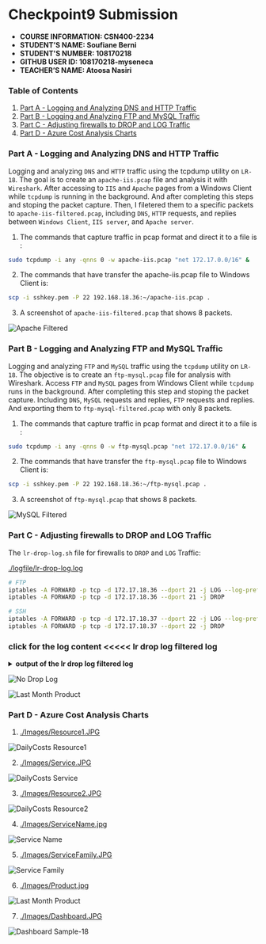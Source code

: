 # Checkpoint9 Submission

- **COURSE INFORMATION: CSN400-2234**
- **STUDENT’S NAME: Soufiane Berni**
- **STUDENT'S NUMBER: 108170218**
- **GITHUB USER ID: 108170218-myseneca**
- **TEACHER’S NAME: Atoosa Nasiri**

### Table of Contents

1. [Part A - Logging and Analyzing DNS and HTTP Traffic](#Part-A---Logging-and-Analyzing-DNS-and-HTTP-Traffic)
2. [Part B - Logging and Analyzing FTP and MySQL Traffic](#Part-B---Logging-and-Analyzing-FTP-and-MySQL-Traffic)
3. [Part C - Adjusting firewalls to DROP and LOG Traffic](#Part-C---Adjusting-firewalls-to-DROP-and-LOG-Traffic)
4. [Part D - Azure Cost Analysis Charts](#Part-D---Azure-Cost-Analysis-Charts)

### Part A - Logging and Analyzing DNS and HTTP Traffic

Logging and analyzing `DNS` and `HTTP` traffic using the tcpdump utility on `LR-18`. The goal is to create an `apache-iis.pcap` file and analysis it with `Wireshark`. After accessing to `IIS` and `Apache` pages from a Windows Client while `tcpdump` is running in the background. And after completing this steps and stoping the packet capture. Then, I filetered them to a specific packets to `apache-iis-filtered.pcap`, including `DNS`, `HTTP` requests, and replies between `Windows Client`, `IIS server`, and `Apache server`.

1. The commands that capture traffic in pcap format and direct it to a file is :

```bash
sudo tcpdump -i any -qnns 0 -w apache-iis.pcap "net 172.17.0.0/16" &
```
2. The commands that have transfer the apache-iis.pcap file to Windows Client is: 
```bash
scp -i sshkey.pem -P 22 192.168.18.36:~/apache-iis.pcap .
```
3. A screenshot of `apache-iis-filtered.pcap` that shows 8 packets.

![Apache Filtered](https://github.com/108170218-myseneca/CSN400-Capstone/blob/main/Checkpoint9/Images/ApacheFiltered.JPG)

### Part B - Logging and Analyzing FTP and MySQL Traffic

Logging and analyzing `FTP` and `MySQL` traffic using the `tcpdump` utility on `LR-18`. The objective is to create an `ftp-mysql.pcap` file for analysis with Wireshark. Access `FTP` and `MySQL` pages from Windows Client while `tcpdump` runs in the background. After completing this step and stoping the packet capture. Including `DNS`, `MySQL` requests and replies, `FTP` requests and replies. And exporting them to `ftp-mysql-filtered.pcap` with only 8 packets.

1. The commands that capture traffic in pcap format and direct it to a file is :

```bash
sudo tcpdump -i any -qnns 0 -w ftp-mysql.pcap "net 172.17.0.0/16" &
```

2. The commands that have transfer the `ftp-mysql.pcap` file to Windows Client is:

```bash
scp -i sshkey.pem -P 22 192.168.18.36:~/ftp-mysql.pcap .
```
3. A screenshot of `ftp-mysql.pcap` that shows 8 packets.

![MySQL Filtered](https://github.com/108170218-myseneca/CSN400-Capstone/blob/main/Checkpoint9/Images/MySQLFiltered.JPG)


### Part C - Adjusting firewalls to DROP and LOG Traffic

The `lr-drop-log.sh` file for firewalls to `DROP` and `LOG` Traffic:

[./logfile/lr-drop-log.log](./logfile/lr-drop-log.log)

```bash
# FTP
iptables -A FORWARD -p tcp -d 172.17.18.36 --dport 21 -j LOG --log-prefix "Blocked FTP  packet: " --log-level 4
iptables -A FORWARD -p tcp -d 172.17.18.36 --dport 21 -j DROP

# SSH
iptables -A FORWARD -p tcp -d 172.17.18.37 --dport 22 -j LOG --log-prefix "Dropped SSH packet: " --log-level 4
iptables -A FORWARD -p tcp -d 172.17.18.37 --dport 22 -j DROP
```


### click for the log content <<<<< lr drop log filtered log

<details>

<summary><b> output of the lr drop log filtered log</b></summary>

```bash
Jul 21 14:50:02 LR-18 kernel: TO_DROP_INPUTIN=eth0 OUT= MAC=00:22:48:d5:61:6a:12:34:56:78:9a:bc:08:00 SRC=40.87.164.0 DST=192.168.18.36 LEN=72 TOS=0x00 PREC=0x00 TTL=114 ID=0 DF PROTO=TCP SPT=23456 DPT=24449 WINDOW=17280 RES=0x00 ACK SYN URGP=0 
Jul 21 14:50:58 LR-18 kernel: TO_DROP_INPUTIN=eth0 OUT= MAC=00:22:48:d5:61:6a:12:34:56:78:9a:bc:08:00 SRC=40.87.172.0 DST=192.168.18.36 LEN=72 TOS=0x00 PREC=0x00 TTL=113 ID=0 DF PROTO=TCP SPT=23456 DPT=26486 WINDOW=17280 RES=0x00 ACK SYN URGP=0 
Jul 21 14:53:49 LR-18 waagent[6536]: 2023-07-21T14:53:49.518224Z INFO ExtHandler ExtHandler [HEARTBEAT] Agent WALinuxAgent-2.9.1.1 is running as the goal state agent [DEBUG HeartbeatCounter: 5;HeartbeatId: E07290F8-7C36-4940-AB9B-E28E73DCB163;DroppedPackets: 0;UpdateGSErrors: 0;AutoUpdate: 1]
Jul 21 14:55:02 LR-18 kernel: Dropped SSH packet: IN=eth0 OUT=eth0 MAC=00:22:48:d5:61:6a:c0:d6:82:70:fb:15:08:00 SRC=10.9.215.4 DST=172.17.18.37 LEN=76 TOS=0x00 PREC=0x00 TTL=127 ID=32443 DF PROTO=TCP SPT=50951 DPT=22 WINDOW=2049 RES=0x00 ACK PSH URGP=0 
Jul 21 14:55:02 LR-18 kernel: Dropped SSH packet: IN=eth0 OUT=eth0 MAC=00:22:48:d5:61:6a:c0:d6:82:70:fb:15:08:00 SRC=10.9.215.4 DST=172.17.18.37 LEN=76 TOS=0x00 PREC=0x00 TTL=127 ID=32444 DF PROTO=TCP SPT=50951 DPT=22 WINDOW=2049 RES=0x00 ACK PSH URGP=0 
Jul 21 14:55:02 LR-18 kernel: Dropped SSH packet: IN=eth0 OUT=eth0 MAC=00:22:48:d5:61:6a:c0:d6:82:70:fb:15:08:00 SRC=10.9.215.4 DST=172.17.18.37 LEN=112 TOS=0x00 PREC=0x00 TTL=127 ID=32445 DF PROTO=TCP SPT=50951 DPT=22 WINDOW=2049 RES=0x00 ACK PSH URGP=0 
Jul 21 14:55:03 LR-18 kernel: Dropped SSH packet: IN=eth0 OUT=eth0 MAC=00:22:48:d5:61:6a:c0:d6:82:70:fb:15:08:00 SRC=10.9.215.4 DST=172.17.18.37 LEN=76 TOS=0x00 PREC=0x00 TTL=127 ID=32446 DF PROTO=TCP SPT=50951 DPT=22 WINDOW=2049 RES=0x00 ACK PSH URGP=0 
Jul 21 14:55:03 LR-18 kernel: Dropped SSH packet: IN=eth0 OUT=eth0 MAC=00:22:48:d5:61:6a:c0:d6:82:70:fb:15:08:00 SRC=10.9.215.4 DST=172.17.18.37 LEN=76 TOS=0x00 PREC=0x00 TTL=127 ID=32447 DF PROTO=TCP SPT=50951 DPT=22 WINDOW=2049 RES=0x00 ACK PSH URGP=0 
Jul 21 14:55:03 LR-18 kernel: Dropped SSH packet: IN=eth0 OUT=eth0 MAC=00:22:48:d5:61:6a:c0:d6:82:70:fb:15:08:00 SRC=10.9.215.4 DST=172.17.18.37 LEN=184 TOS=0x00 PREC=0x00 TTL=127 ID=32448 DF PROTO=TCP SPT=50951 DPT=22 WINDOW=2049 RES=0x00 ACK PSH URGP=0 
Jul 21 14:55:04 LR-18 kernel: Dropped SSH packet: IN=eth0 OUT=eth0 MAC=00:22:48:d5:61:6a:c0:d6:82:70:fb:15:08:00 SRC=10.9.215.4 DST=172.17.18.37 LEN=184 TOS=0x00 PREC=0x00 TTL=127 ID=32449 PROTO=TCP SPT=50951 DPT=22 WINDOW=2049 RES=0x00 ACK PSH URGP=0 
Jul 21 14:55:05 LR-18 kernel: Dropped SSH packet: IN=eth0 OUT=eth0 MAC=00:22:48:d5:61:6a:c0:d6:82:70:fb:15:08:00 SRC=10.9.215.4 DST=172.17.18.37 LEN=76 TOS=0x00 PREC=0x00 TTL=127 ID=32450 PROTO=TCP SPT=50951 DPT=22 WINDOW=2049 RES=0x00 ACK PSH URGP=0 
Jul 21 14:55:05 LR-18 kernel: Dropped SSH packet: IN=eth0 OUT=eth0 MAC=00:22:48:d5:61:6a:c0:d6:82:70:fb:15:08:00 SRC=10.9.215.4 DST=172.17.18.37 LEN=76 TOS=0x00 PREC=0x00 TTL=127 ID=32451 PROTO=TCP SPT=50951 DPT=22 WINDOW=2049 RES=0x00 ACK PSH URGP=0 
Jul 21 14:55:05 LR-18 kernel: Dropped SSH packet: IN=eth0 OUT=eth0 MAC=00:22:48:d5:61:6a:c0:d6:82:70:fb:15:08:00 SRC=10.9.215.4 DST=172.17.18.37 LEN=76 TOS=0x00 PREC=0x00 TTL=127 ID=32452 PROTO=TCP SPT=50951 DPT=22 WINDOW=2049 RES=0x00 ACK PSH URGP=0 
Jul 21 14:55:05 LR-18 kernel: Dropped SSH packet: IN=eth0 OUT=eth0 MAC=00:22:48:d5:61:6a:c0:d6:82:70:fb:15:08:00 SRC=10.9.215.4 DST=172.17.18.37 LEN=292 TOS=0x00 PREC=0x00 TTL=127 ID=32453 PROTO=TCP SPT=50951 DPT=22 WINDOW=2049 RES=0x00 ACK PSH URGP=0 
Jul 21 14:55:06 LR-18 kernel: Dropped SSH packet: IN=eth0 OUT=eth0 MAC=00:22:48:d5:61:6a:c0:d6:82:70:fb:15:08:00 SRC=10.9.215.4 DST=172.17.18.37 LEN=76 TOS=0x00 PREC=0x00 TTL=127 ID=32454 PROTO=TCP SPT=50951 DPT=22 WINDOW=2049 RES=0x00 ACK PSH URGP=0 
Jul 21 14:55:07 LR-18 kernel: Dropped SSH packet: IN=eth0 OUT=eth0 MAC=00:22:48:d5:61:6a:c0:d6:82:70:fb:15:08:00 SRC=10.9.215.4 DST=172.17.18.37 LEN=328 TOS=0x00 PREC=0x00 TTL=127 ID=32455 DF PROTO=TCP SPT=50951 DPT=22 WINDOW=2049 RES=0x00 ACK PSH URGP=0 
Jul 21 14:55:08 LR-18 kernel: Dropped SSH packet: IN=eth0 OUT=eth0 MAC=00:22:48:d5:61:6a:c0:d6:82:70:fb:15:08:00 SRC=10.9.215.4 DST=172.17.18.37 LEN=76 TOS=0x00 PREC=0x00 TTL=127 ID=32456 DF PROTO=TCP SPT=50951 DPT=22 WINDOW=2049 RES=0x00 ACK PSH URGP=0 
Jul 21 14:55:09 LR-18 kernel: Dropped SSH packet: IN=eth0 OUT=eth0 MAC=00:22:48:d5:61:6a:c0:d6:82:70:fb:15:08:00 SRC=10.9.215.4 DST=172.17.18.37 LEN=364 TOS=0x00 PREC=0x00 TTL=127 ID=32457 DF PROTO=TCP SPT=50951 DPT=22 WINDOW=2049 RES=0x00 ACK PSH URGP=0 
Jul 21 14:55:14 LR-18 kernel: Dropped SSH packet: IN=eth0 OUT=eth0 MAC=00:22:48:d5:61:6a:c0:d6:82:70:fb:15:08:00 SRC=10.9.215.4 DST=172.17.18.37 LEN=364 TOS=0x00 PREC=0x00 TTL=127 ID=32458 DF PROTO=TCP SPT=50951 DPT=22 WINDOW=2049 RES=0x00 ACK PSH URGP=0 
Jul 21 14:55:14 LR-18 kernel: Dropped SSH packet: IN=eth0 OUT=eth0 MAC=00:22:48:d5:61:6a:c0:d6:82:70:fb:15:08:00 SRC=10.9.215.4 DST=172.17.18.37 LEN=76 TOS=0x00 PREC=0x00 TTL=127 ID=32459 DF PROTO=TCP SPT=50951 DPT=22 WINDOW=2049 RES=0x00 ACK PSH URGP=0 
Jul 21 14:55:21 LR-18 kernel: Dropped SSH packet: IN=eth0 OUT=eth0 MAC=00:22:48:d5:61:6a:c0:d6:82:70:fb:15:08:00 SRC=10.9.215.4 DST=172.17.18.37 LEN=76 TOS=0x00 PREC=0x00 TTL=127 ID=32460 DF PROTO=TCP SPT=50951 DPT=22 WINDOW=2049 RES=0x00 ACK PSH URGP=0 
Jul 21 14:55:22 LR-18 kernel: Dropped SSH packet: IN=eth0 OUT=eth0 MAC=00:22:48:d5:61:6a:c0:d6:82:70:fb:15:08:00 SRC=10.9.215.4 DST=172.17.18.37 LEN=76 TOS=0x00 PREC=0x00 TTL=127 ID=32461 DF PROTO=TCP SPT=50951 DPT=22 WINDOW=2049 RES=0x00 ACK PSH URGP=0 
Jul 21 14:55:23 LR-18 kernel: Dropped SSH packet: IN=eth0 OUT=eth0 MAC=00:22:48:d5:61:6a:c0:d6:82:70:fb:15:08:00 SRC=10.9.215.4 DST=172.17.18.37 LEN=76 TOS=0x00 PREC=0x00 TTL=127 ID=32462 DF PROTO=TCP SPT=50951 DPT=22 WINDOW=2049 RES=0x00 ACK PSH URGP=0 
Jul 21 14:55:24 LR-18 kernel: Dropped SSH packet: IN=eth0 OUT=eth0 MAC=00:22:48:d5:61:6a:c0:d6:82:70:fb:15:08:00 SRC=10.9.215.4 DST=172.17.18.37 LEN=40 TOS=0x00 PREC=0x00 TTL=127 ID=32463 DF PROTO=TCP SPT=50951 DPT=22 WINDOW=0 RES=0x00 ACK RST URGP=0 
Jul 21 14:55:29 LR-18 kernel: Dropped SSH packet: IN=eth0 OUT=eth0 MAC=00:22:48:d5:61:6a:c0:d6:82:70:fb:15:08:00 SRC=10.9.215.4 DST=172.17.18.37 LEN=52 TOS=0x00 PREC=0x00 TTL=127 ID=32464 DF PROTO=TCP SPT=51103 DPT=22 WINDOW=64240 RES=0x00 SYN URGP=0 
Jul 21 14:55:30 LR-18 kernel: Dropped SSH packet: IN=eth0 OUT=eth0 MAC=00:22:48:d5:61:6a:c0:d6:82:70:fb:15:08:00 SRC=10.9.215.4 DST=172.17.18.37 LEN=52 TOS=0x00 PREC=0x00 TTL=127 ID=32465 DF PROTO=TCP SPT=51103 DPT=22 WINDOW=64240 RES=0x00 SYN URGP=0 
Jul 21 14:55:32 LR-18 kernel: Dropped SSH packet: IN=eth0 OUT=eth0 MAC=00:22:48:d5:61:6a:c0:d6:82:70:fb:15:08:00 SRC=10.9.215.4 DST=172.17.18.37 LEN=52 TOS=0x00 PREC=0x00 TTL=127 ID=32466 DF PROTO=TCP SPT=51103 DPT=22 WINDOW=64240 RES=0x00 SYN URGP=0 
Jul 21 14:55:36 LR-18 kernel: Dropped SSH packet: IN=eth0 OUT=eth0 MAC=00:22:48:d5:61:6a:c0:d6:82:70:fb:15:08:00 SRC=10.9.215.4 DST=172.17.18.37 LEN=52 TOS=0x00 PREC=0x00 TTL=127 ID=32467 DF PROTO=TCP SPT=51103 DPT=22 WINDOW=64240 RES=0x00 SYN URGP=0 
Jul 21 15:03:42 LR-18 kernel: Blocked FTP TO WS-18: IN=eth0 OUT=eth0 MAC=00:22:48:d5:61:6a:c0:d6:82:70:fb:15:08:00 SRC=10.9.215.4 DST=172.17.18.36 LEN=52 TOS=0x00 PREC=0x00 TTL=127 ID=45482 DF PROTO=TCP SPT=51161 DPT=21 WINDOW=64240 RES=0x00 SYN URGP=0
Jul 21 15:03:43 LR-18 kernel: Blocked FTP TO WS-18: IN=eth0 OUT=eth0 MAC=00:22:48:d5:61:6a:c0:d6:82:70:fb:15:08:00 SRC=10.9.215.4 DST=172.17.18.36 LEN=52 TOS=0x00 PREC=0x00 TTL=127 ID=45483 DF PROTO=TCP SPT=51161 DPT=21 WINDOW=64240 RES=0x00 SYN URGP=0
Jul 21 15:03:45 LR-18 kernel: Blocked FTP TO WS-18: IN=eth0 OUT=eth0 MAC=00:22:48:d5:61:6a:c0:d6:82:70:fb:15:08:00 SRC=10.9.215.4 DST=172.17.18.36 LEN=52 TOS=0x00 PREC=0x00 TTL=127 ID=45485 DF PROTO=TCP SPT=51161 DPT=21 WINDOW=64240 RES=0x00 SYN URGP=0
Jul 21 15:03:49 LR-18 kernel: Blocked FTP TO WS-18: IN=eth0 OUT=eth0 MAC=00:22:48:d5:61:6a:c0:d6:82:70:fb:15:08:00 SRC=10.9.215.4 DST=172.17.18.36 LEN=52 TOS=0x00 PREC=0x00 TTL=127 ID=45489 DF PROTO=TCP SPT=51161 DPT=21 WINDOW=64240 RES=0x00 SYN URGP=0
Jul 21 15:03:57 LR-18 kernel: Blocked FTP TO WS-18: IN=eth0 OUT=eth0 MAC=00:22:48:d5:61:6a:c0:d6:82:70:fb:15:08:00 SRC=10.9.215.4 DST=172.17.18.36 LEN=52 TOS=0x00 PREC=0x00 TTL=127 ID=45495 DF PROTO=TCP SPT=51161 DPT=21 WINDOW=64240 RES=0x00 SYN URGP=0
Jul 21 15:04:00 LR-18 kernel: Blocked FTP TO WS-18: IN=eth0 OUT=eth0 MAC=00:22:48:d5:61:6a:c0:d6:82:70:fb:15:08:00 SRC=10.9.215.4 DST=172.17.18.36 LEN=52 TOS=0x00 PREC=0x00 TTL=127 ID=45498 DF PROTO=TCP SPT=51163 DPT=21 WINDOW=64240 RES=0x00 SYN URGP=0
Jul 21 15:04:01 LR-18 kernel: Blocked FTP TO WS-18: IN=eth0 OUT=eth0 MAC=00:22:48:d5:61:6a:c0:d6:82:70:fb:15:08:00 SRC=10.9.215.4 DST=172.17.18.36 LEN=52 TOS=0x00 PREC=0x00 TTL=127 ID=45500 DF PROTO=TCP SPT=51163 DPT=21 WINDOW=64240 RES=0x00 SYN URGP=0
Jul 21 15:04:03 LR-18 kernel: Blocked FTP TO WS-18: IN=eth0 OUT=eth0 MAC=00:22:48:d5:61:6a:c0:d6:82:70:fb:15:08:00 SRC=10.9.215.4 DST=172.17.18.36 LEN=52 TOS=0x00 PREC=0x00 TTL=127 ID=45502 DF PROTO=TCP SPT=51163 DPT=21 WINDOW=64240 RES=0x00 SYN URGP=0
Jul 21 15:04:07 LR-18 kernel: Blocked FTP TO WS-18: IN=eth0 OUT=eth0 MAC=00:22:48:d5:61:6a:c0:d6:82:70:fb:15:08:00 SRC=10.9.215.4 DST=172.17.18.36 LEN=52 TOS=0x00 PREC=0x00 TTL=127 ID=45505 DF PROTO=TCP SPT=51163 DPT=21 WINDOW=64240 RES=0x00 SYN URGP=0
Jul 21 15:04:07 LR-18 kernel: Blocked FTP TO WS-18: IN=eth0 OUT=eth0 MAC=00:22:48:d5:61:6a:c0:d6:82:70:fb:15:08:00 SRC=10.9.215.4 DST=172.17.18.36 LEN=52 TOS=0x00 PREC=0x00 TTL=127 ID=45506 DF PROTO=TCP SPT=51164 DPT=21 WINDOW=64240 RES=0x00 SYN URGP=0
Jul 21 15:04:08 LR-18 kernel: Blocked FTP TO WS-18: IN=eth0 OUT=eth0 MAC=00:22:48:d5:61:6a:c0:d6:82:70:fb:15:08:00 SRC=10.9.215.4 DST=172.17.18.36 LEN=52 TOS=0x00 PREC=0x00 TTL=127 ID=45508 DF PROTO=TCP SPT=51164 DPT=21 WINDOW=64240 RES=0x00 SYN URGP=0
Jul 21 15:04:10 LR-18 kernel: Blocked FTP TO WS-18: IN=eth0 OUT=eth0 MAC=00:22:48:d5:61:6a:c0:d6:82:70:fb:15:08:00 SRC=10.9.215.4 DST=172.17.18.36 LEN=52 TOS=0x00 PREC=0x00 TTL=127 ID=45510 DF PROTO=TCP SPT=51164 DPT=21 WINDOW=64240 RES=0x00 SYN URGP=0
Jul 21 15:04:14 LR-18 kernel: Blocked FTP TO WS-18: IN=eth0 OUT=eth0 MAC=00:22:48:d5:61:6a:c0:d6:82:70:fb:15:08:00 SRC=10.9.215.4 DST=172.17.18.36 LEN=52 TOS=0x00 PREC=0x00 TTL=127 ID=45513 DF PROTO=TCP SPT=51164 DPT=21 WINDOW=64240 RES=0x00 SYN URGP=0
Jul 21 15:04:22 LR-18 kernel: Blocked FTP TO WS-18: IN=eth0 OUT=eth0 MAC=00:22:48:d5:61:6a:c0:d6:82:70:fb:15:08:00 SRC=10.9.215.4 DST=172.17.18.36 LEN=52 TOS=0x00 PREC=0x00 TTL=127 ID=45518 DF PROTO=TCP SPT=51164 DPT=21 WINDOW=64240 RES=0x00 SYN URGP=0
```

</details>


![No Drop Log](https://github.com/108170218-myseneca/CSN400-Capstone/blob/main/Checkpoint9/Images/NodropFiltered.JPG)


![Last Month Product](https://github.com/108170218-myseneca/CSN400-Capstone/blob/main/Checkpoint9/Images/Product.jpg)


### Part D - Azure Cost Analysis Charts


1. [./Images/Resource1.JPG](./Images/Resource1.JPG)

![DailyCosts Resource1](https://github.com/108170218-myseneca/CSN400-Capstone/blob/main/Checkpoint9/Images/Resource1.JPG)

2. [./Images/Service.JPG](./Images/Service.JPG)

![DailyCosts Service](https://github.com/108170218-myseneca/CSN400-Capstone/blob/main/Checkpoint9/Images/Service.JPG)

3. [./Images/Resource2.JPG](./Images/Resource2.JPG)

![DailyCosts Resource2](https://github.com/108170218-myseneca/CSN400-Capstone/blob/main/Checkpoint9/Images/Resource2.JPG)

4. [./Images/ServiceName.jpg](./Images/ServiceName.jpg)

![Service Name](https://github.com/108170218-myseneca/CSN400-Capstone/blob/main/Checkpoint9/Images/ServiceName.jpg)

5. [./Images/ServiceFamily.JPG](./Images/ServiceFamily.JPG)

![Service Family](https://github.com/108170218-myseneca/CSN400-Capstone/blob/main/Checkpoint9/Images/ServiceFamily.JPG)

6. [./Images/Product.jpg](./Images/Product.jpg)

![Last Month Product](https://github.com/108170218-myseneca/CSN400-Capstone/blob/main/Checkpoint9/Images/Product.jpg)

7. [./Images/Dashboard.JPG](./Images/Dashboard.JPG)

![Dashboard Sample-18](https://github.com/108170218-myseneca/CSN400-Capstone/blob/main/Checkpoint9/Images/Dashboard.JPG)









